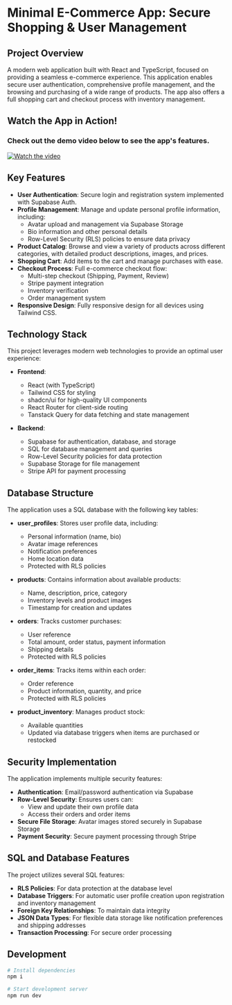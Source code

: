 # Minimal E-Commerce App: Secure Shopping & User Management

## Project Overview

A modern web application built with React and TypeScript, focused on providing a seamless e-commerce experience. This application enables secure user authentication, comprehensive profile management, and the browsing and purchasing of a wide range of products. The app also offers a full shopping cart and checkout process with inventory management.

## Watch the App in Action!

### Check out the demo video below to see the app's features.

[![Watch the video](https://img.youtube.com/vi/79w1P6Xk-Xg/0.jpg)](https://youtu.be/79w1P6Xk-Xg)

## Key Features

- **User Authentication**: Secure login and registration system implemented with Supabase Auth.
- **Profile Management**: Manage and update personal profile information, including:
  - Avatar upload and management via Supabase Storage
  - Bio information and other personal details
  - Row-Level Security (RLS) policies to ensure data privacy
- **Product Catalog**: Browse and view a variety of products across different categories, with detailed product descriptions, images, and prices.
- **Shopping Cart**: Add items to the cart and manage purchases with ease.
- **Checkout Process**: Full e-commerce checkout flow:
  - Multi-step checkout (Shipping, Payment, Review)
  - Stripe payment integration
  - Inventory verification
  - Order management system
- **Responsive Design**: Fully responsive design for all devices using Tailwind CSS.

## Technology Stack

This project leverages modern web technologies to provide an optimal user experience:

- **Frontend**:
  - React (with TypeScript)
  - Tailwind CSS for styling
  - shadcn/ui for high-quality UI components
  - React Router for client-side routing
  - Tanstack Query for data fetching and state management

- **Backend**:
  - Supabase for authentication, database, and storage
  - SQL for database management and queries
  - Row-Level Security policies for data protection
  - Supabase Storage for file management
  - Stripe API for payment processing

## Database Structure

The application uses a SQL database with the following key tables:

- **user_profiles**: Stores user profile data, including:
  - Personal information (name, bio)
  - Avatar image references
  - Notification preferences
  - Home location data
  - Protected with RLS policies

- **products**: Contains information about available products:
  - Name, description, price, category
  - Inventory levels and product images
  - Timestamp for creation and updates

- **orders**: Tracks customer purchases:
  - User reference
  - Total amount, order status, payment information
  - Shipping details
  - Protected with RLS policies

- **order_items**: Tracks items within each order:
  - Order reference
  - Product information, quantity, and price
  - Protected with RLS policies

- **product_inventory**: Manages product stock:
  - Available quantities
  - Updated via database triggers when items are purchased or restocked

## Security Implementation

The application implements multiple security features:

- **Authentication**: Email/password authentication via Supabase
- **Row-Level Security**: Ensures users can:
  - View and update their own profile data
  - Access their orders and order items
- **Secure File Storage**: Avatar images stored securely in Supabase Storage
- **Payment Security**: Secure payment processing through Stripe

## SQL and Database Features

The project utilizes several SQL features:

- **RLS Policies**: For data protection at the database level
- **Database Triggers**: For automatic user profile creation upon registration and inventory management
- **Foreign Key Relationships**: To maintain data integrity
- **JSON Data Types**: For flexible data storage like notification preferences and shipping addresses
- **Transaction Processing**: For secure order processing

## Development

```sh
# Install dependencies
npm i

# Start development server
npm run dev
